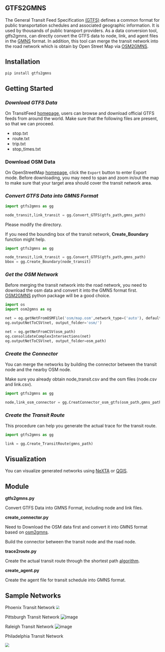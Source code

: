 ## GTFS2GMNS

The General Transit Feed Specification [(GTFS)](https://gtfs.org/) defines a common format for public transportation schedules and associated geographic information. It is used by thousands of public transport providers. As a data conversion tool, gtfs2gmns, can directly convert the GTFS data to node, link, and agent files in the [GMNS](https://github.com/zephyr-data-specs/GMNS) format. In addition, this tool can merge the transit network into the road network which is obtain by Open Street Map via [OSM2GMNS](https://github.com/jiawei92/OSM2GMNS).

## Installation

```python
pip install gtfs2gmns
```

## Getting Started

### *Download GTFS Data*

On TransitFeed [homepage](https://transitfeeds.com/), users can browse and download official GTFS  feeds from around the world. Make sure that the following files are present, so that we can proceed.

* stop.txt
* route.txt
* trip.txt
* stop_times.txt

### Download OSM Data

On OpenStreetMap [homepage](https://www.openstreetmap.org/), click the `Export` button to enter Export mode. Before downloading, you may need to span and zoom in/out the map to make sure that your target area should cover the transit network area.

### *Convert GTFS Data into GMNS Format*

```python
import gtfs2gmns as gg

node_transit,link_transit = gg.Convert_GTFS(gtfs_path,gmns_path)
```

Please modify the directory.

If you need the bounding box of the transit network,  **Create_Boundary** function might help.

```python
import gtfs2gmns as gg

node_transit,link_transit = gg.Convert_GTFS(gtfs_path,gmns_path)
bbox = gg.Create_Boundary(node_transit)
```

### *Get the OSM Network*

Before merging the transit network into the road network, you need to download the osm data and convert it into the GMNS format first. [OSM2GMNS](https://github.com/jiawei92/OSM2GMNS) python package will be a good choice.

```python
import os
import osm2gmns as og

net = og.getNetFromOSMFile('osm/map.osm',network_type=('auto'), default_lanes=True, default_speed=True)
og.outputNetToCSV(net, output_folder='osm/')

net = og.getNetFromCSV(osm_path)
og.consolidateComplexIntersections(net)
og.outputNetToCSV(net, output_folder=osm_path)
```

### *Create the Connector*

You can merge the networks by building the connector between the transit node and the nearby OSM node.

Make sure you already obtain node_transit.csv and the osm files (node.csv and link.csv).

```python
import gtfs2gmns as gg

node,link_osm_connector = gg.CreatConnector_osm_gtfs(osm_path,gmns_path)
```

### *Create the Transit Route*

This procedure can help you generate the actual trace for the transit route.

```python
import gtfs2gmns as gg

link = gg.Create_TransitRoute(gmns_path)
```

## Visualization

You can visualize generated networks using [NeXTA](https://github.com/xzhou99/NeXTA-GMNS) or [QGIS](https://qgis.org/).

## Module

**gtfs2gmns.py**

Convert GTFS Data into GMNS Format, including node and link files.

**create_connector.py**

Need to Download the OSM data first and convert it into GMNS format based on [osm2gmns](https://osm2gmns.readthedocs.io/en/latest/).

Build the connector between the transit node and the road node.

**trace2route.py** 

Create the actual transit route through the shortest path [algorithm](https://github.com/jdlph/PATH4GMNS).

**create_agent.py**

Create the agent file for transit schedule into GMNS format.

## Sample Networks

Phoenix Transit Network
<img src="https://github.com/xtHuang0927/GTFS2GMNS/blob/main/dataset/pic/Phoenix.PNG" style="zoom:67%;" />

Pittsburgh Transit Network
![image](https://github.com/xtHuang0927/GTFS2GMNS/blob/main/dataset/pic/Pittsburgh%20.PNG)

Raleigh Transit Network
![image](https://github.com/xtHuang0927/GTFS2GMNS/blob/main/dataset/pic/Raleigh.PNG)


Philadelphia Transit Network

<img src="https://github.com/xtHuang0927/GTFS2GMNS/blob/main/dataset/pic/Philadelphia.PNG" style="zoom:80%;" />
